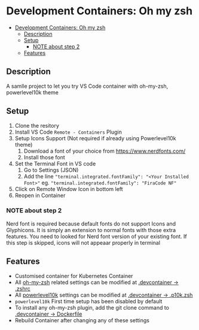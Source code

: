 # Development Containers: Oh my zsh

- [Development Containers: Oh my zsh](#development-containers-oh-my-zsh)
  - [Description](#description)
  - [Setup](#setup)
    - [NOTE about step 2](#note-about-step-2)
  - [Features](#features)

## Description

A samlle project to let you try VS Code container with oh-my-zsh, powerlevel10k theme

## Setup

1. Clone the resitory
2. Install VS Code `Remote - Containers` Plugin
3. Setup Icons Support (Not required if already using Powerlevel10k theme)
   1. Download a font of your choice from <https://www.nerdfonts.com/>
   2. Install those font
4. Set the Terminal Font in VS code
   1. Go to Settings (JSON)
   2. Add the line `"terminal.integrated.fontFamily": "<Your Installed Font>"` eg. `"terminal.integrated.fontFamily": "FiraCode NF"`
5. Click on Remote Window Icon in bottom left
6. Reopen in Container

### NOTE about step 2

Nerd font is required because default fonts do not support Icons and Glyphicons. It is simply an extension to normal fonts with those extra features. You need to looked for Nerd font version of your existing font. If this step is skipped, icons will not appeaar properly in terminal

## Features

- Customised container for Kubernetes Container
- All [oh-my-zsh](https://github.com/ohmyzsh/ohmyzsh) related settings can be modified at [.devcontainer -> .zshrc](.devcontainer/.zshrc)
- All [powerlevel10k](https://github.com/romkatv/powerlevel10k) settings can be modified at [.devcontainer -> .p10k.zsh](.devcontainer/.p10k.zsh)
- `powerlevel10k` First time setup has been disabled by default
- To install any oh-my-zsh plugin, add the git clone command to [.devcontainer -> Dockerfile](.devcontainer/Dockerfile)
- Rebuild Container after changing any of these settings

